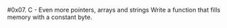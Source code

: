 #0x07. C - Even more pointers, arrays and strings
Write a function that fills memory with a constant byte.

